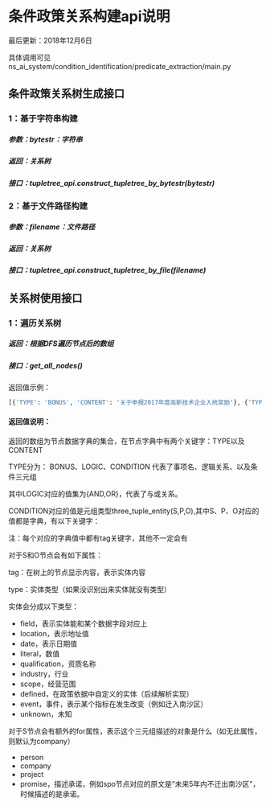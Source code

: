 # 条件政策关系构建api说明

最后更新：2018年12月6日

具体调用可见 ns_ai_system/condition_identification/predicate_extraction/main.py


## 条件政策关系树生成接口

### 1：基于字符串构建

##### 参数：bytestr：字符串
##### 返回：关系树
##### 接口：tupletree_api.construct_tupletree_by_bytestr(bytestr)

### 2：基于文件路径构建

##### 参数：filename：文件路径
##### 返回：关系树
##### 接口：tupletree_api.construct_tupletree_by_file(filename)

## 关系树使用接口
### 1：遍历关系树
##### 返回：根据DFS遍历节点后的数组
##### 接口：get_all_nodes()
返回值示例：

```python
[{'TYPE': 'BONUS', 'CONTENT': '关于申报2017年度高新技术企业入统奖励'}, {'TYPE': 'LOGIC', 'CONTENT': 'AND'}, {'TYPE': 'CONDITION', 'CONTENT': three_tuple_entity(S={'tag': '税务征管关系及统计关系', 'field': '税务征管关系及统计关系'}, P={'tag': '在内'}, O={'tag': '广州市南沙区范围', 'location': '广州市南沙区'})}, {'TYPE': 'CONDITION', 'CONTENT': three_tuple_entity(S={'tag': ''}, P={'tag': '具有'}, O={'tag': '独立法人资格', 'qualification': '法人资格'})}, {'TYPE': 'CONDITION', 'CONTENT': three_tuple_entity(S={'tag': ''}, P={'tag': '实行'}, O={'tag': '独立核算', 'field': '核算'})}, {'TYPE': 'CONDITION', 'CONTENT': three_tuple_entity(S={'tag': '工商注册地址'}, P={'tag': '变更至'}, O={'tag': '南沙区', 'location': '南沙区'})}, {'TYPE': 'CONDITION', 'CONTENT': three_tuple_entity(S={'tag': ''}, P={'tag': '迁入', 'date-range': '2017年1月1日至2017年12月31日'}, O={'tag': '南沙区', 'location': '南沙区'})}, {'TYPE': 'CONDITION', 'CONTENT': three_tuple_entity(S={'tag': ''}, P={'tag': '具有'}, O={'tag': '高新技术企业资质', 'qualification': '高新技术企业资质'})}, {'TYPE': 'CONDITION', 'CONTENT': three_tuple_entity(S={'tag': '申报单位'}, P={'tag': '纳入', 'date-YEAR': '2017'}, O={'tag': '南沙区规模以上企业统计'})}]
```

#### 返回值说明：
返回的数组为节点数据字典的集合，在节点字典中有两个关键字：TYPE以及CONTENT

TYPE分为： BONUS、LOGIC、CONDITION 代表了事项名、逻辑关系、以及条件三元组 

其中LOGIC对应的值集为{AND,OR}，代表了与或关系。

CONDITION对应的值是元组类型three_tuple_entity(S,P,O),其中S、P、O对应的值都是字典，有以下关键字：

注：每个对应的字典值中都有tag关键字，其他不一定会有

对于S和O节点会有如下属性：

tag：在树上的节点显示内容，表示实体内容

type：实体类型（如果没识别出来实体就没有类型）

实体会分成以下类型：

- field，表示实体能和某个数据字段对应上
- location，表示地址值
- date，表示日期值
- literal，数值
- qualification，资质名称
- industry，行业
- scope，经营范围
- defined，在政策依据中自定义的实体（后续解析实现）
- event，事件，表示某个指标在发生改变（例如迁入南沙区）
- unknown，未知

对于S节点会有额外的for属性，表示这个三元组描述的对象是什么（如无此属性，则默认为company）

- person
- company
- project
- promise，描述承诺，例如spo节点对应的原文是“未来5年内不迁出南沙区”，时候描述的是承诺。